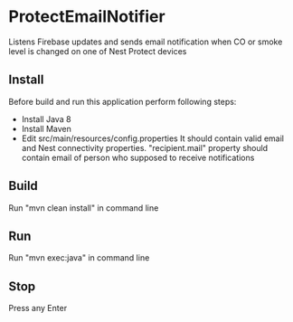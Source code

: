 # ProtectEmailNotifier
Listens Firebase updates and sends email notification when CO or smoke level is changed on one of Nest Protect devices

## Install
Before build and run this application perform following steps:
- Install Java 8
- Install Maven
- Edit src/main/resources/config.properties It should contain valid email and Nest connectivity properties.
    "recipient.mail" property should contain email of person who supposed to receive notifications

## Build
Run "mvn clean install" in command line

## Run
Run "mvn exec:java" in command line

## Stop
Press any Enter